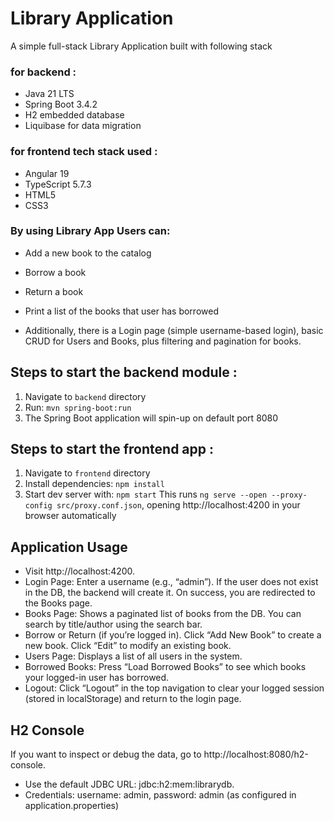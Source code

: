 # Library Application #
A simple full-stack Library Application 
built with following stack 
### for backend : ### 
+ Java 21 LTS
+ Spring Boot 3.4.2 
+ H2 embedded database
+ Liquibase for data migration  

### for frontend tech stack used : ###
+ Angular 19
+ TypeScript 5.7.3
+ HTML5
+ CSS3

### By using Library App Users can: ###

+ Add a new book to the catalog
+ Borrow a book
+ Return a book
+ Print a list of the books that user has borrowed

+ Additionally, there is a Login page (simple username-based login), basic CRUD for Users and Books, plus filtering and pagination for books.

## Steps to start the backend module : ##
1. Navigate to `backend` directory
2. Run: `mvn spring-boot:run`
3. The Spring Boot application will spin-up on default port 8080

## Steps to start the frontend app : ##
1. Navigate to `frontend` directory
2. Install dependencies: `npm install`
3. Start dev server with: `npm start`
   This runs `ng serve --open --proxy-config src/proxy.conf.json`, 
   opening http://localhost:4200 in your browser automatically


## Application Usage ##
+ Visit http://localhost:4200.
+ Login Page:
  Enter a username (e.g., “admin”).
  If the user does not exist in the DB, 
  the backend will create it.
  On success, you are redirected to the Books page.
+ Books Page:
Shows a paginated list of books from the DB.
You can search by title/author using the search bar.
+ Borrow or Return (if you’re logged in).
Click “Add New Book” to create a new book.
Click “Edit” to modify an existing book.
+ Users Page:
Displays a list of all users in the system.
+ Borrowed Books:
Press “Load Borrowed Books” to see 
which books your logged-in user has borrowed.
+ Logout:
Click “Logout” in the top navigation 
to clear your logged session (stored in localStorage) 
and return to the login page.

## H2 Console ##
If you want to inspect or debug the data, 
go to http://localhost:8080/h2-console.
* Use the default JDBC URL: jdbc:h2:mem:librarydb.
* Credentials: 
  username: admin,
  password: admin 
(as configured in application.properties)
